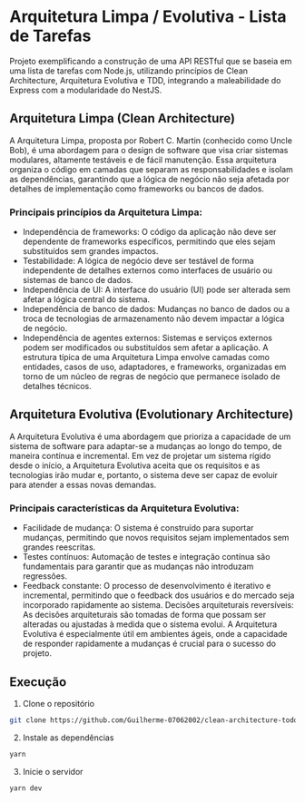 # Arquitetura Limpa / Evolutiva - Lista de Tarefas

Projeto exemplificando a construção de uma API RESTful que se baseia em uma lista de tarefas com Node.js, utilizando princípios de Clean Architecture, Arquitetura Evolutiva e TDD, integrando a maleabilidade do Express com a modularidade do NestJS. 

## Arquitetura Limpa (Clean Architecture)
A Arquitetura Limpa, proposta por Robert C. Martin (conhecido como Uncle Bob), é uma abordagem para o design de software que visa criar sistemas modulares, altamente testáveis e de fácil manutenção. Essa arquitetura organiza o código em camadas que separam as responsabilidades e isolam as dependências, garantindo que a lógica de negócio não seja afetada por detalhes de implementação como frameworks ou bancos de dados.

### Principais princípios da Arquitetura Limpa:

* Independência de frameworks: O código da aplicação não deve ser dependente de frameworks específicos, permitindo que eles sejam substituídos sem grandes impactos.
* Testabilidade: A lógica de negócio deve ser testável de forma independente de detalhes externos como interfaces de usuário ou sistemas de banco de dados.
* Independência de UI: A interface do usuário (UI) pode ser alterada sem afetar a lógica central do sistema.
* Independência de banco de dados: Mudanças no banco de dados ou a troca de tecnologias de armazenamento não devem impactar a lógica de negócio.
* Independência de agentes externos: Sistemas e serviços externos podem ser modificados ou substituídos sem afetar a aplicação.
A estrutura típica de uma Arquitetura Limpa envolve camadas como entidades, casos de uso, adaptadores, e frameworks, organizadas em torno de um núcleo de regras de negócio que permanece isolado de detalhes técnicos.

## Arquitetura Evolutiva (Evolutionary Architecture)
A Arquitetura Evolutiva é uma abordagem que prioriza a capacidade de um sistema de software para adaptar-se a mudanças ao longo do tempo, de maneira contínua e incremental. Em vez de projetar um sistema rígido desde o início, a Arquitetura Evolutiva aceita que os requisitos e as tecnologias irão mudar e, portanto, o sistema deve ser capaz de evoluir para atender a essas novas demandas.

### Principais características da Arquitetura Evolutiva:

* Facilidade de mudança: O sistema é construído para suportar mudanças, permitindo que novos requisitos sejam implementados sem grandes reescritas.
* Testes contínuos: Automação de testes e integração contínua são fundamentais para garantir que as mudanças não introduzam regressões.
* Feedback constante: O processo de desenvolvimento é iterativo e incremental, permitindo que o feedback dos usuários e do mercado seja incorporado rapidamente ao sistema.
Decisões arquiteturais reversíveis: As decisões arquiteturais são tomadas de forma que possam ser alteradas ou ajustadas à medida que o sistema evolui.
A Arquitetura Evolutiva é especialmente útil em ambientes ágeis, onde a capacidade de responder rapidamente a mudanças é crucial para o sucesso do projeto.

## Execução

1. Clone o repositório

```bash
git clone https://github.com/Guilherme-07062002/clean-architecture-todo-list.git
```

2. Instale as dependências

```bash
yarn
```

3. Inicie o servidor

```bash
yarn dev
```


